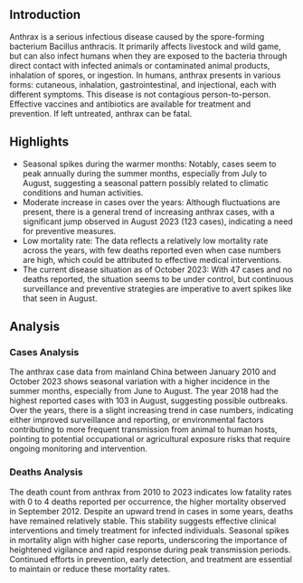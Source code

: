 
## Introduction

Anthrax is a serious infectious disease caused by the spore-forming bacterium Bacillus anthracis. It primarily affects livestock and wild game, but can also infect humans when they are exposed to the bacteria through direct contact with infected animals or contaminated animal products, inhalation of spores, or ingestion. In humans, anthrax presents in various forms: cutaneous, inhalation, gastrointestinal, and injectional, each with different symptoms. This disease is not contagious person-to-person. Effective vaccines and antibiotics are available for treatment and prevention. If left untreated, anthrax can be fatal.

## Highlights

- Seasonal spikes during the warmer months: Notably, cases seem to peak annually during the summer months, especially from July to August, suggesting a seasonal pattern possibly related to climatic conditions and human activities. <br/>
- Moderate increase in cases over the years: Although fluctuations are present, there is a general trend of increasing anthrax cases, with a significant jump observed in August 2023 (123 cases), indicating a need for preventive measures. <br/>
- Low mortality rate: The data reflects a relatively low mortality rate across the years, with few deaths reported even when case numbers are high, which could be attributed to effective medical interventions. <br/>
- The current disease situation as of October 2023: With 47 cases and no deaths reported, the situation seems to be under control, but continuous surveillance and preventive strategies are imperative to avert spikes like that seen in August. <br/>

## Analysis

### Cases Analysis
The anthrax case data from mainland China between January 2010 and October 2023 shows seasonal variation with a higher incidence in the summer months, especially from June to August. The year 2018 had the highest reported cases with 103 in August, suggesting possible outbreaks. Over the years, there is a slight increasing trend in case numbers, indicating either improved surveillance and reporting, or environmental factors contributing to more frequent transmission from animal to human hosts, pointing to potential occupational or agricultural exposure risks that require ongoing monitoring and intervention.

### Deaths Analysis
The death count from anthrax from 2010 to 2023 indicates low fatality rates with 0 to 4 deaths reported per occurrence, the higher mortality observed in September 2012. Despite an upward trend in cases in some years, deaths have remained relatively stable. This stability suggests effective clinical interventions and timely treatment for infected individuals. Seasonal spikes in mortality align with higher case reports, underscoring the importance of heightened vigilance and rapid response during peak transmission periods. Continued efforts in prevention, early detection, and treatment are essential to maintain or reduce these mortality rates.
